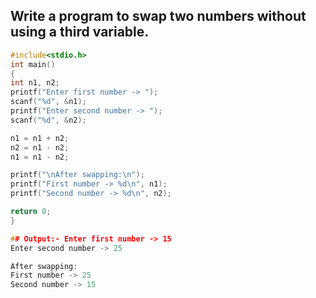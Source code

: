 ## Write a program to swap two numbers without using a third variable.
```c
#include<stdio.h>
int main()
{
int n1, n2;
printf("Enter first number -> ");
scanf("%d", &n1);
printf("Enter second number -> ");
scanf("%d", &n2);

n1 = n1 + n2;
n2 = n1 - n2;
n1 = n1 - n2;

printf("\nAfter swapping:\n");
printf("First number -> %d\n", n1);
printf("Second number -> %d\n", n2);

return 0;
}

## Output:- Enter first number -> 15
Enter second number -> 25

After swapping:
First number -> 25
Second number -> 15
```
